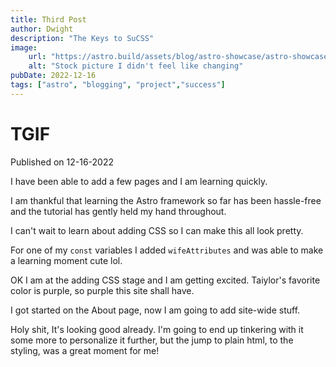 ```yaml
---
title: Third Post
author: Dwight
description: "The Keys to SuCSS"
image: 
    url: "https://astro.build/assets/blog/astro-showcase/astro-showcase-screenshot.jpg"
    alt: "Stock picture I didn't feel like changing"
pubDate: 2022-12-16
tags: ["astro", "blogging", "project","success"]
---
```


# TGIF

Published on 12-16-2022

I have been able to add a few pages and I am learning quickly.

I am thankful that learning the Astro framework so far has been hassle-free and the tutorial has gently held my hand throughout. 

I can't wait to learn about adding CSS so I can make this all look pretty. 

For one of my `const` variables I added `wifeAttributes` and was able to make a learning moment cute lol. 

OK I am at the adding CSS stage and I am getting excited. Taiylor's favorite color is purple, so purple this site shall have. 

I got started on the About page, now I am going to add site-wide stuff. 

Holy shit, It's looking good already. I'm going to end up tinkering with it some more to personalize it further, but the jump to plain html, to the styling, was a great moment for me!